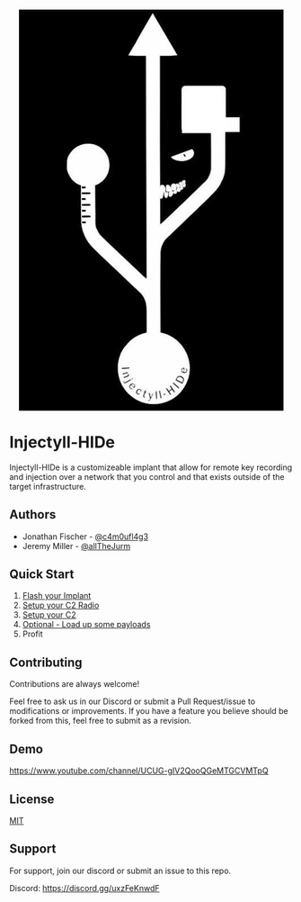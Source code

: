 <h3 align="center">
<a href="http://Injectyll-hide.com">
<img src="/Images/Injectyll-HIDe_logo.jpg" align="center" alt="Injectyll HIDe logo" border="0" style="max-width:"35%;">
</a>
</h3>

# Injectyll-HIDe

Injectyll-HIDe is a customizeable implant that allow for remote key recording and injection over a network that you control and that exists outside of the target infrastructure.

## Authors

- Jonathan Fischer - [@c4m0ufl4g3](https://mobile.twitter.com/c4m0ufl4g3)
- Jeremy Miller - [@allTheJurm](https://mobile.twitter.com/allTheJurm)

## Quick Start
1. [Flash your Implant](/Implant)
2. [Setup your C2 Radio](/Radios)
3. [Setup your C2](/C2)
4. [Optional - Load up some payloads](/Scripts)
5. Profit

## Contributing

Contributions are always welcome!

Feel free to ask us in our Discord or submit a Pull Request/issue to modifications or improvements. If you have a feature you believe should be forked from this, feel free to submit as a revision.


## Demo

<https://www.youtube.com/channel/UCUG-gIV2QooQGeMTGCVMTpQ>

## License

[MIT](https://choosealicense.com/licenses/mit/)


## Support

For support, join our discord or submit an issue to this repo.

Discord: https://discord.gg/uxzFeKnwdF

